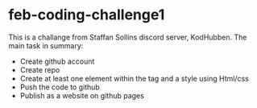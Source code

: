 # feb-coding-challenge1

This is a challange from Staffan Sollins discord server, KodHubben. 
The main task in summary:
- Create github account
- Create repo
- Create at least one element within the <body> tag and a style using Html/css
- Push the code to github
- Publish as a website on github pages
